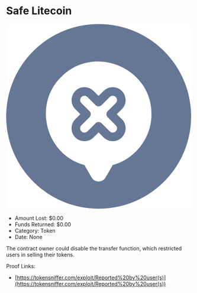 # Safe Litecoin
![Safe Litecoin](/rektimages/Safe-Litecoin.png)
- Amount Lost: $0.00
- Funds Returned: $0.00
- Category: Token
- Date: None

The contract owner could disable the transfer function, which restricted users in selling their tokens.  
  



Proof Links:
- [https://tokensniffer.com/exploit/Reported%20by%20user(s)](https://tokensniffer.com/exploit/Reported%20by%20user(s))



